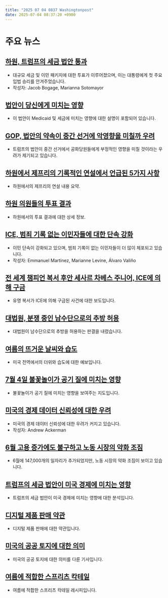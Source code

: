 ```yaml
---
title: "2025 07 04 0837 Washingtonpost"
date: 2025-07-04 08:37:20 +0900
---
```


# 주요 뉴스

## [하원, 트럼프의 세금 법안 통과](https://www.washingtonpost.com/business/2025/07/03/trump-tax-bill-house/)
- 대규모 세금 및 이민 패키지에 대한 투표가 이루어졌으며, 이는 대통령에게 첫 주요 입법 승리를 안겨주었습니다. 
- 작성자: Jacob Bogage, Marianna Sotomayor 

## [법안이 당신에게 미치는 영향](https://www.washingtonpost.com/business/2025/07/03/big-beautiful-bill-impacts-medicaid-taxes/)
- 이 법안이 Medicaid 및 세금에 미치는 영향에 대한 설명이 포함되어 있습니다. 

## [GOP, 법안의 약속이 중간 선거에 악영향을 미칠까 우려](https://www.washingtonpost.com/politics/2025/07/03/trump-republicans-medicaid-tax-bill/)
- 트럼프의 법안이 중간 선거에서 공화당원들에게 부정적인 영향을 미칠 것이라는 우려가 제기되고 있습니다. 

## [하원에서 제프리의 기록적인 연설에서 언급된 5가지 사항](https://www.washingtonpost.com/politics/2025/07/03/hakeem-jeffries-house-speech-record-filibuster/)
- 하원에서의 제프리의 연설 내용 요약. 

## [하원 의원들의 투표 결과](https://www.washingtonpost.com/politics/interactive/2025/07/03/house-vote-trump-tax-bill/)
- 하원에서의 투표 결과에 대한 상세 정보. 

## [ICE, 범죄 기록 없는 이민자들에 대한 단속 강화](https://www.washingtonpost.com/immigration/2025/07/03/ice-arrests-migrants-criminal-record-numbers/)
- 이민 단속이 강화되고 있으며, 범죄 기록이 없는 이민자들이 더 많이 체포되고 있습니다. 
- 작성자: Emmanuel Martinez, Marianne Levine, Álvaro Valiño 

## [전 세계 챔피언 복서 후안 세사르 차베스 주니어, ICE에 의해 구금](https://www.washingtonpost.com/immigration/2025/07/03/ice-detains-boxer-julio-cesar-chavez-jr/)
- 유명 복서가 ICE에 의해 구금된 사건에 대한 보도입니다. 

## [대법원, 분쟁 중인 남수단으로의 추방 허용](https://www.washingtonpost.com/politics/2025/07/03/supreme-court-deportations-south-sudan/)
- 대법원이 남수단으로의 추방을 허용하는 판결을 내렸습니다. 

## [여름의 뜨거운 날씨와 습도](https://www.washingtonpost.com/weather/2025/07/03/heat-humidity-forecast-plains-midwest-east-west/)
- 미국 전역에서의 더위와 습도에 대한 예보입니다. 

## [7월 4일 불꽃놀이가 공기 질에 미치는 영향](https://www.washingtonpost.com/weather/2025/07/03/fourth-of-july-fireworks-smoke-maps/)
- 불꽃놀이가 공기 질에 미치는 영향을 보여주는 지도입니다. 

## [미국의 경제 데이터 신뢰성에 대한 우려](https://www.washingtonpost.com/business/2025/07/03/federal-reserve-economic-benchmarks-data-challenges/)
- 미국의 경제 데이터 신뢰성에 대한 우려가 커지고 있습니다. 
- 작성자: Andrew Ackerman 

## [6월 고용 증가에도 불구하고 노동 시장의 약화 조짐](https://www.washingtonpost.com/business/2025/07/03/job-growth-tariffs-immigration/)
- 6월에 147,000개의 일자리가 추가되었지만, 노동 시장의 약화 조짐이 보이고 있습니다. 

## [트럼프의 세금 법안이 미국 경제에 미치는 영향](https://www.washingtonpost.com/business/2025/07/03/trump-big-beautiful-tax-bill-national-debt/)
- 트럼프의 세금 법안이 미국 경제에 미치는 영향에 대한 분석입니다. 

## [디지털 제품 판매 약관](https://www.washingtonpost.com/information/2022/06/17/terms-sale-digital-products/)
- 디지털 제품 판매에 대한 약관입니다. 

## [미국의 공공 토지에 대한 의미](https://www.washingtonpost.com/climate-environment/2025/07/02/atv-national-parks-utah/)
- 미국의 공공 토지에 대한 의미를 다룬 기사입니다. 

## [여름에 적합한 스프리츠 칵테일](https://www.washingtonpost.com/food/2025/07/03/spritz-cocktails-summer-hugo-cynar-tomato/)
- 여름에 적합한 스프리츠 칵테일 레시피입니다.